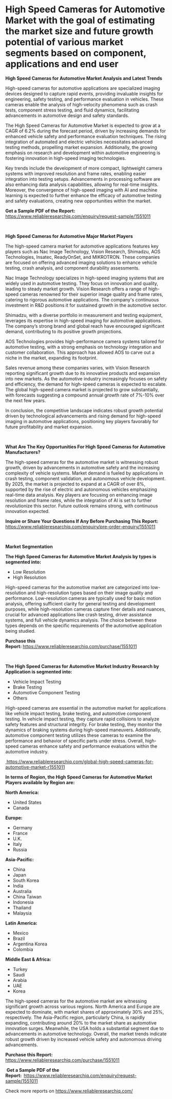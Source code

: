 <p><h1>High Speed Cameras for Automotive Market with the goal of estimating the market size and future growth potential of various market segments based on component, applications and end user</h1></p><p><strong>High Speed Cameras for Automotive Market Analysis and Latest Trends</strong></p>
<p><p>High-speed cameras for automotive applications are specialized imaging devices designed to capture rapid events, providing invaluable insights for engineering, safety testing, and performance evaluation in vehicles. These cameras enable the analysis of high-velocity phenomena such as crash tests, component stress testing, and fluid dynamics, facilitating advancements in automotive design and safety standards.</p><p>The High Speed Cameras for Automotive Market is expected to grow at a CAGR of 6.2% during the forecast period, driven by increasing demands for enhanced vehicle safety and performance evaluation techniques. The rising integration of automated and electric vehicles necessitates advanced testing methods, propelling market expansion. Additionally, the growing emphasis on research and development within automotive engineering is fostering innovation in high-speed imaging technologies.</p><p>Key trends include the development of more compact, lightweight camera systems with improved resolution and frame rates, enabling easier integration into testing setups. Advancements in processing software are also enhancing data analysis capabilities, allowing for real-time insights. Moreover, the convergence of high-speed imaging with AI and machine learning is expected to further enhance the efficacy of automotive testing and safety evaluations, creating new opportunities within the market.</p></p>
<p><strong>Get a Sample PDF of the Report:&nbsp;</strong> <a href="https://www.reliableresearchiq.com/enquiry/request-sample/1551011?utm_campaign=1088&utm_medium=2&utm_source=Github&utm_content=ia&utm_term=28022025&utm_id=high-speed-cameras-for-automotive">https://www.reliableresearchiq.com/enquiry/request-sample/1551011</a></p>
<p>&nbsp;</p>
<p><strong>High Speed Cameras for Automotive Major Market Players</strong></p>
<p><p>The high-speed camera market for automotive applications features key players such as Nac Image Technology, Vision Research, Shimadzu, AOS Technologies, Insatec, ReadyOnSet, and MIKROTRON. These companies are focused on offering advanced imaging solutions to enhance vehicle testing, crash analysis, and component durability assessments.</p><p>Nac Image Technology specializes in high-speed imaging systems that are widely used in automotive testing. They focus on innovation and quality, leading to steady market growth. Vision Research offers a range of high-speed cameras renowned for their superior image quality and frame rates, catering to rigorous automotive applications. The company's continuous investment in R&D positions it for sustained growth in the automotive sector.</p><p>Shimadzu, with a diverse portfolio in measurement and testing equipment, leverages its expertise in high-speed imaging for automotive applications. The company’s strong brand and global reach have encouraged significant demand, contributing to its positive growth projections.</p><p>AOS Technologies provides high-performance camera systems tailored for automotive testing, with a strong emphasis on technology integration and customer collaboration. This approach has allowed AOS to carve out a niche in the market, expanding its footprint.</p><p>Sales revenue among these companies varies, with Vision Research reporting significant growth due to its innovative products and expansion into new markets. As the automotive industry increasingly focuses on safety and efficiency, the demand for high-speed cameras is expected to escalate. The global high-speed camera market is projected to grow substantially, with forecasts suggesting a compound annual growth rate of 7%-10% over the next few years.</p><p>In conclusion, the competitive landscape indicates robust growth potential driven by technological advancements and rising demand for high-speed imaging in automotive applications, positioning key players favorably for future profitability and market expansion.</p></p>
<p>&nbsp;</p>
<p><strong>What Are The Key Opportunities For High Speed Cameras for Automotive Manufacturers?</strong></p>
<p><p>The high-speed cameras for the automotive market is witnessing robust growth, driven by advancements in automotive safety and the increasing complexity of vehicle systems. Market demand is fueled by applications in crash testing, component validation, and autonomous vehicle development. By 2025, the market is projected to expand at a CAGR of over 8%, supported by the rise of electric and autonomous vehicles emphasizing real-time data analysis. Key players are focusing on enhancing image resolution and frame rates, while the integration of AI is set to further revolutionize this sector. Future outlook remains strong, with continuous innovation expected.</p></p>
<p><strong>Inquire or Share Your Questions If Any Before Purchasing This Report:</strong> <a href="https://www.reliableresearchiq.com/enquiry/pre-order-enquiry/1551011?utm_campaign=1088&utm_medium=2&utm_source=Github&utm_content=ia&utm_term=28022025&utm_id=high-speed-cameras-for-automotive">https://www.reliableresearchiq.com/enquiry/pre-order-enquiry/1551011</a></p>
<p>&nbsp;</p>
<p><strong>Market Segmentation</strong></p>
<p><strong>The High Speed Cameras for Automotive Market Analysis by types is segmented into:</strong></p>
<p><ul><li>Low Resolution</li><li>High Resolution</li></ul></p>
<p><p>High-speed cameras for the automotive market are categorized into low-resolution and high-resolution types based on their image quality and performance. Low-resolution cameras are typically used for basic motion analysis, offering sufficient clarity for general testing and development purposes, while high-resolution cameras capture finer details and nuances, crucial for advanced applications like crash testing, driver assistance systems, and full vehicle dynamics analysis. The choice between these types depends on the specific requirements of the automotive application being studied.</p></p>
<p><strong>Purchase this Report:&nbsp;</strong><a href="https://www.reliableresearchiq.com/purchase/1551011?utm_campaign=1088&utm_medium=2&utm_source=Github&utm_content=ia&utm_term=28022025&utm_id=high-speed-cameras-for-automotive">https://www.reliableresearchiq.com/purchase/1551011</a></p>
<p>&nbsp;</p>
<p><strong>The High Speed Cameras for Automotive Market Industry Research by Application is segmented into:</strong></p>
<p><ul><li>Vehicle Impact Testing</li><li>Brake Testing</li><li>Automotive Component Testing</li><li>Others</li></ul></p>
<p><p>High-speed cameras are essential in the automotive market for applications like vehicle impact testing, brake testing, and automotive component testing. In vehicle impact testing, they capture rapid collisions to analyze safety features and structural integrity. For brake testing, they monitor the dynamics of braking systems during high-speed maneuvers. Additionally, automotive component testing utilizes these cameras to examine the performance and behavior of specific parts under stress. Overall, high-speed cameras enhance safety and performance evaluations within the automotive industry.</p></p>
<p><a href="https://www.reliableresearchiq.com/global-high-speed-cameras-for-automotive-market-r1551011?utm_campaign=1088&utm_medium=2&utm_source=Github&utm_content=ia&utm_term=28022025&utm_id=high-speed-cameras-for-automotive">&nbsp;https://www.reliableresearchiq.com/global-high-speed-cameras-for-automotive-market-r1551011</a></p>
<p><strong>In terms of Region, the High Speed Cameras for Automotive Market Players available by Region are:</strong></p>
<p>
    <p> <strong> North America: </strong>
        <ul>
            <li>United States</li>
            <li>Canada</li>
        </ul>
        </p> 
    <p> <strong> Europe: </strong>
        <ul>
            <li>Germany</li>
            <li>France</li>
            <li>U.K.</li>
            <li>Italy</li>
            <li>Russia</li>
        </ul>
        </p> 
    <p> <strong> Asia-Pacific: </strong>
        <ul>
            <li>China</li>
            <li>Japan</li>
            <li>South Korea</li>
            <li>India</li>
            <li>Australia</li>
            <li>China Taiwan</li>
            <li>Indonesia</li>
            <li>Thailand</li>
            <li>Malaysia</li>
        </ul>
        </p> 
    <p> <strong> Latin America: </strong>
        <ul>
            <li>Mexico</li>
            <li>Brazil</li>
            <li>Argentina Korea</li>
            <li>Colombia</li>
        </ul>
        </p> 
    <p> <strong> Middle East & Africa: </strong>
        <ul>
            <li>Turkey</li>
            <li>Saudi</li>
            <li>Arabia</li>
            <li>UAE</li>
            <li>Korea</li>
        </ul>
    </p>
    </p>
<p><p>The high-speed cameras for the automotive market are witnessing significant growth across various regions. North America and Europe are expected to dominate, with market shares of approximately 30% and 25%, respectively. The Asia-Pacific region, particularly China, is rapidly expanding, contributing around 20% to the market share as automotive innovation surges. Meanwhile, the USA holds a substantial segment due to advancements in automotive technology. Overall, the market trends indicate robust growth driven by increased vehicle safety and autonomous driving advancements.</p></p>
<p><strong>Purchase this Report: </strong><a href="https://www.reliableresearchiq.com/purchase/1551011?utm_campaign=1088&utm_medium=2&utm_source=Github&utm_content=ia&utm_term=28022025&utm_id=high-speed-cameras-for-automotive">https://www.reliableresearchiq.com/purchase/1551011</a></p>
<p>&nbsp;<strong>Get a Sample PDF of the Report:&nbsp;&nbsp;</strong><a href="https://www.reliableresearchiq.com/enquiry/request-sample/1551011?utm_campaign=1088&utm_medium=2&utm_source=Github&utm_content=ia&utm_term=28022025&utm_id=high-speed-cameras-for-automotive">https://www.reliableresearchiq.com/enquiry/request-sample/1551011</a></p>
<p><strong></strong></p>
<p>Check more reports on <a href="https://www.reliableresearchiq.com/?utm_campaign=1088&utm_medium=2&utm_source=Github&utm_content=ia&utm_term=28022025&utm_id=high-speed-cameras-for-automotive">https://www.reliableresearchiq.com/</a></p>